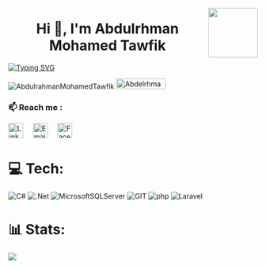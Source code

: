 
<p><a href="https://www.asu.edu.eg/"><img align="right" src="https://ums.asu.edu.eg/images/logo.png" width="100" /></a></p>
<h1 align="center">Hi 👋, I'm Abdulrhman Mohamed Tawfik</h1>

[![Typing SVG](https://readme-typing-svg.herokuapp.com?size=25&duration=4500&color=8ac74b&center=true&vCenter=true&width=710&height=25&lines=Competitive+Programmer+;Junior+Software+Developer)](https://git.io/typing-svg)

<p align="left"> <img src="https://komarev.com/ghpvc/?username=Abdulrahman-Mohamed-Tawfik&label=Profile%20views&color=0e75b6&style=flat" alt="AbdulrahmanMohamedTawfik" /> 
 <img src="https://img.shields.io/github/followers/Abdulrahman-Mohamed-Tawfik?label=Followers&color=0e75b6&style=flat" alt="Abdelrhman-Sayed70" height="21" width="100" />
</p>

### 📫 Reach me :
[<img src='https://cdn.worldvectorlogo.com/logos/linkedin-icon-2.svg' alt='Linkedin' height='30'>]( https://www.linkedin.com/in/abdulrahman-mohamed-9605b2234/)
&nbsp;&nbsp;&nbsp;
[<img src='https://cdn.worldvectorlogo.com/logos/official-gmail-icon-2020-.svg' alt='Email' height='30'>](mailto:abdulrahmanmohamedtawfiq@gmail.com)
&nbsp;&nbsp;&nbsp;
[<img src='https://raw.githubusercontent.com/jmnote/z-icons/master/svg/facebook.svg' alt='Facebook' height='30'>]( https://web.facebook.com/Abdulrahman.Mohamed.T)
# 💻 Tech:
![C#](https://img.shields.io/badge/c%23-%23239120.svg?style=flat&logo=c-sharp&logoColor=white) ![.Net](https://img.shields.io/badge/.NET-5C2D91?style=flat&logo=.net&logoColor=white) ![MicrosoftSQLServer](https://img.shields.io/badge/Microsoft%20SQL%20Sever-blue?style=flat&logo=microsoft%20sql%20server&logoColor=white) ![GIT](https://img.shields.io/badge/Git-fc6d26?style=flat&logo=git&logoColor=white) ![php](https://img.shields.io/badge/php-violet?logo=php) ![Laravel](https://img.shields.io/badge/Laravel-white?logo=laravel)
# 📊 Stats:
![](https://github-readme-stats.vercel.app/api/top-langs/?username=Abdulrahman-Mohamed-Tawfik&theme=react&hide_border=false&include_all_commits=false&count_private=false&layout=compact)
